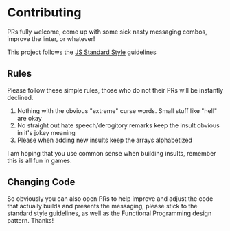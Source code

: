 # Contributing

PRs fully welcome, come up with some sick nasty messaging combos, improve the linter, or whatever!

This project follows the [JS Standard Style](https://standardjs.com/) guidelines

## Rules

Please follow these simple rules, those who do not their PRs will be instantly declined.

1. Nothing with the obvious "extreme" curse words. Small stuff like "hell" are okay
2. No straight out hate speech/derogitory remarks keep the insult obvious in it's jokey meaning
3. Please when adding new insults keep the arrays alphabetized

I am hoping that you use common sense when building insults, remember this is all fun in games.

## Changing Code

So obviously you can also open PRs to help improve and adjust the code that actually builds and presents the messaging, please stick to the standard style guidelines, as well as the Functional Programming design pattern. Thanks!

